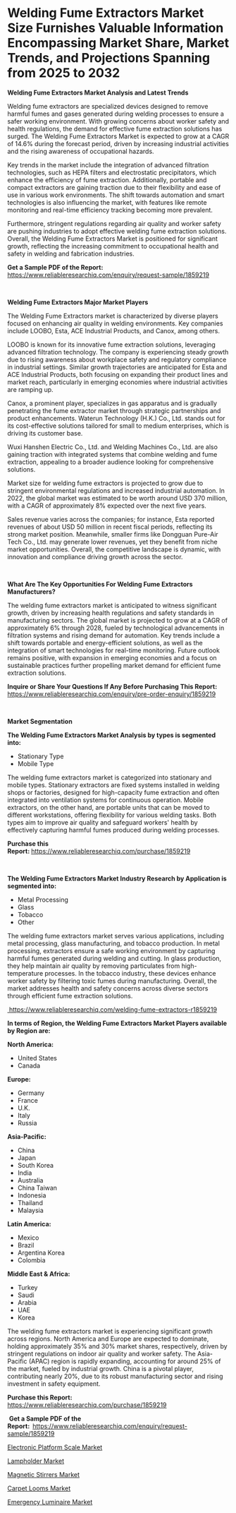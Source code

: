 <p><h1>Welding Fume Extractors Market Size Furnishes Valuable Information Encompassing Market Share, Market Trends, and Projections Spanning from 2025 to 2032</h1></p><p><strong>Welding Fume Extractors Market Analysis and Latest Trends</strong></p>
<p><p>Welding fume extractors are specialized devices designed to remove harmful fumes and gases generated during welding processes to ensure a safer working environment. With growing concerns about worker safety and health regulations, the demand for effective fume extraction solutions has surged. The Welding Fume Extractors Market is expected to grow at a CAGR of 14.6% during the forecast period, driven by increasing industrial activities and the rising awareness of occupational hazards.</p><p>Key trends in the market include the integration of advanced filtration technologies, such as HEPA filters and electrostatic precipitators, which enhance the efficiency of fume extraction. Additionally, portable and compact extractors are gaining traction due to their flexibility and ease of use in various work environments. The shift towards automation and smart technologies is also influencing the market, with features like remote monitoring and real-time efficiency tracking becoming more prevalent.</p><p>Furthermore, stringent regulations regarding air quality and worker safety are pushing industries to adopt effective welding fume extraction solutions. Overall, the Welding Fume Extractors Market is positioned for significant growth, reflecting the increasing commitment to occupational health and safety in welding and fabrication industries.</p></p>
<p><strong>Get a Sample PDF of the Report:&nbsp;</strong> <a href="https://www.reliableresearchiq.com/enquiry/request-sample/1859219?utm_campaign=1129&utm_medium=2&utm_source=Github&utm_content=ia&utm_term=08042025&utm_id=welding-fume-extractors">https://www.reliableresearchiq.com/enquiry/request-sample/1859219</a></p>
<p>&nbsp;</p>
<p><strong>Welding Fume Extractors Major Market Players</strong></p>
<p><p>The Welding Fume Extractors market is characterized by diverse players focused on enhancing air quality in welding environments. Key companies include LOOBO, Esta, ACE Industrial Products, and Canox, among others. </p><p>LOOBO is known for its innovative fume extraction solutions, leveraging advanced filtration technology. The company is experiencing steady growth due to rising awareness about workplace safety and regulatory compliance in industrial settings. Similar growth trajectories are anticipated for Esta and ACE Industrial Products, both focusing on expanding their product lines and market reach, particularly in emerging economies where industrial activities are ramping up.</p><p>Canox, a prominent player, specializes in gas apparatus and is gradually penetrating the fume extractor market through strategic partnerships and product enhancements. Waterun Technology (H.K.) Co., Ltd. stands out for its cost-effective solutions tailored for small to medium enterprises, which is driving its customer base.</p><p>Wuxi Hanshen Electric Co., Ltd. and Welding Machines Co., Ltd. are also gaining traction with integrated systems that combine welding and fume extraction, appealing to a broader audience looking for comprehensive solutions.</p><p>Market size for welding fume extractors is projected to grow due to stringent environmental regulations and increased industrial automation. In 2022, the global market was estimated to be worth around USD 370 million, with a CAGR of approximately 8% expected over the next five years.</p><p>Sales revenue varies across the companies; for instance, Esta reported revenues of about USD 50 million in recent fiscal periods, reflecting its strong market position. Meanwhile, smaller firms like Dongguan Pure-Air Tech Co., Ltd. may generate lower revenues, yet they benefit from niche market opportunities. Overall, the competitive landscape is dynamic, with innovation and compliance driving growth across the sector.</p></p>
<p>&nbsp;</p>
<p><strong>What Are The Key Opportunities For Welding Fume Extractors Manufacturers?</strong></p>
<p><p>The welding fume extractors market is anticipated to witness significant growth, driven by increasing health regulations and safety standards in manufacturing sectors. The global market is projected to grow at a CAGR of approximately 6% through 2028, fueled by technological advancements in filtration systems and rising demand for automation. Key trends include a shift towards portable and energy-efficient solutions, as well as the integration of smart technologies for real-time monitoring. Future outlook remains positive, with expansion in emerging economies and a focus on sustainable practices further propelling market demand for efficient fume extraction solutions.</p></p>
<p><strong>Inquire or Share Your Questions If Any Before Purchasing This Report:</strong> <a href="https://www.reliableresearchiq.com/enquiry/pre-order-enquiry/1859219?utm_campaign=1129&utm_medium=2&utm_source=Github&utm_content=ia&utm_term=08042025&utm_id=welding-fume-extractors">https://www.reliableresearchiq.com/enquiry/pre-order-enquiry/1859219</a></p>
<p>&nbsp;</p>
<p><strong>Market Segmentation</strong></p>
<p><strong>The Welding Fume Extractors Market Analysis by types is segmented into:</strong></p>
<p><ul><li>Stationary Type</li><li>Mobile Type</li></ul></p>
<p><p>The welding fume extractors market is categorized into stationary and mobile types. Stationary extractors are fixed systems installed in welding shops or factories, designed for high-capacity fume extraction and often integrated into ventilation systems for continuous operation. Mobile extractors, on the other hand, are portable units that can be moved to different workstations, offering flexibility for various welding tasks. Both types aim to improve air quality and safeguard workers' health by effectively capturing harmful fumes produced during welding processes.</p></p>
<p><strong>Purchase this Report:&nbsp;</strong><a href="https://www.reliableresearchiq.com/purchase/1859219?utm_campaign=1129&utm_medium=2&utm_source=Github&utm_content=ia&utm_term=08042025&utm_id=welding-fume-extractors">https://www.reliableresearchiq.com/purchase/1859219</a></p>
<p>&nbsp;</p>
<p><strong>The Welding Fume Extractors Market Industry Research by Application is segmented into:</strong></p>
<p><ul><li>Metal Processing</li><li>Glass</li><li>Tobacco</li><li>Other</li></ul></p>
<p><p>The welding fume extractors market serves various applications, including metal processing, glass manufacturing, and tobacco production. In metal processing, extractors ensure a safe working environment by capturing harmful fumes generated during welding and cutting. In glass production, they help maintain air quality by removing particulates from high-temperature processes. In the tobacco industry, these devices enhance worker safety by filtering toxic fumes during manufacturing. Overall, the market addresses health and safety concerns across diverse sectors through efficient fume extraction solutions.</p></p>
<p><a href="https://www.reliableresearchiq.com/welding-fume-extractors-r1859219?utm_campaign=1129&utm_medium=2&utm_source=Github&utm_content=ia&utm_term=08042025&utm_id=welding-fume-extractors">&nbsp;https://www.reliableresearchiq.com/welding-fume-extractors-r1859219</a></p>
<p><strong>In terms of Region, the Welding Fume Extractors Market Players available by Region are:</strong></p>
<p>
    <p> <strong> North America: </strong>
        <ul>
            <li>United States</li>
            <li>Canada</li>
        </ul>
        </p> 
    <p> <strong> Europe: </strong>
        <ul>
            <li>Germany</li>
            <li>France</li>
            <li>U.K.</li>
            <li>Italy</li>
            <li>Russia</li>
        </ul>
        </p> 
    <p> <strong> Asia-Pacific: </strong>
        <ul>
            <li>China</li>
            <li>Japan</li>
            <li>South Korea</li>
            <li>India</li>
            <li>Australia</li>
            <li>China Taiwan</li>
            <li>Indonesia</li>
            <li>Thailand</li>
            <li>Malaysia</li>
        </ul>
        </p> 
    <p> <strong> Latin America: </strong>
        <ul>
            <li>Mexico</li>
            <li>Brazil</li>
            <li>Argentina Korea</li>
            <li>Colombia</li>
        </ul>
        </p> 
    <p> <strong> Middle East & Africa: </strong>
        <ul>
            <li>Turkey</li>
            <li>Saudi</li>
            <li>Arabia</li>
            <li>UAE</li>
            <li>Korea</li>
        </ul>
    </p>
    </p>
<p><p>The welding fume extractors market is experiencing significant growth across regions. North America and Europe are expected to dominate, holding approximately 35% and 30% market shares, respectively, driven by stringent regulations on indoor air quality and worker safety. The Asia-Pacific (APAC) region is rapidly expanding, accounting for around 25% of the market, fueled by industrial growth. China is a pivotal player, contributing nearly 20%, due to its robust manufacturing sector and rising investment in safety equipment.</p></p>
<p><strong>Purchase this Report: </strong><a href="https://www.reliableresearchiq.com/purchase/1859219?utm_campaign=1129&utm_medium=2&utm_source=Github&utm_content=ia&utm_term=08042025&utm_id=welding-fume-extractors">https://www.reliableresearchiq.com/purchase/1859219</a></p>
<p>&nbsp;<strong>Get a Sample PDF of the Report:&nbsp;&nbsp;</strong><a href="https://www.reliableresearchiq.com/enquiry/request-sample/1859219?utm_campaign=1129&utm_medium=2&utm_source=Github&utm_content=ia&utm_term=08042025&utm_id=welding-fume-extractors">https://www.reliableresearchiq.com/enquiry/request-sample/1859219</a></p>
<p><strong></strong></p>
<p><p><a href="https://github.com/messonmengen75/Market-Research-Report-List-1/blob/main/electronic-platform-scale-market.md?utm_campaign=1129&utm_medium=2&utm_source=Github&utm_content=ia&utm_term=08042025&utm_id=welding-fume-extractors">Electronic Platform Scale Market</a></p><p><a href="https://github.com/saimntamiki/Market-Research-Report-List-1/blob/main/lampholder-market.md?utm_campaign=1129&utm_medium=2&utm_source=Github&utm_content=ia&utm_term=08042025&utm_id=welding-fume-extractors">Lampholder Market</a></p><p><a href="https://github.com/zymerivarrik6/Market-Research-Report-List-1/blob/main/magnetic-stirrers-market.md?utm_campaign=1129&utm_medium=2&utm_source=Github&utm_content=ia&utm_term=08042025&utm_id=welding-fume-extractors">Magnetic Stirrers Market</a></p><p><a href="https://github.com/bocksovers0r/Market-Research-Report-List-1/blob/main/carpet-looms-market.md?utm_campaign=1129&utm_medium=2&utm_source=Github&utm_content=ia&utm_term=08042025&utm_id=welding-fume-extractors">Carpet Looms Market</a></p><p><a href="https://github.com/skoppmerlib9/Market-Research-Report-List-1/blob/main/emergency-luminaire-market.md?utm_campaign=1129&utm_medium=2&utm_source=Github&utm_content=ia&utm_term=08042025&utm_id=welding-fume-extractors">Emergency Luminaire Market</a></p></p>